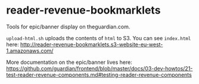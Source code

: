 # reader-revenue-bookmarklets

Tools for epic/banner display on theguardian.com.

`upload-html.sh` uploads the contents of `html` to S3. You can see `index.html` here:
http://reader-revenue-bookmarklets.s3-website-eu-west-1.amazonaws.com/

More documentation on the epic/banner lives here: https://github.com/guardian/frontend/blob/master/docs/03-dev-howtos/21-test-reader-revenue-components.md#testing-reader-revenue-components
